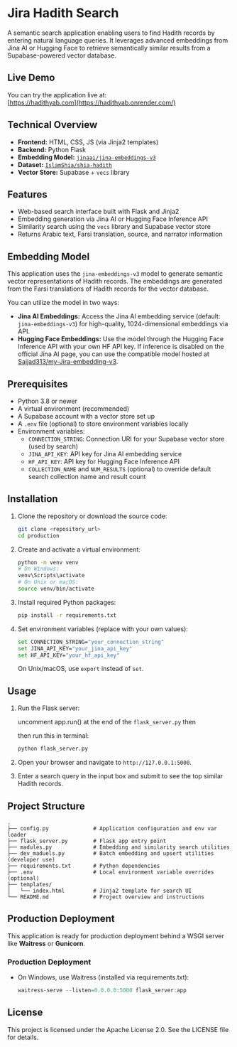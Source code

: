 # Jira Hadith Search

A semantic search application enabling users to find Hadith records by entering natural language queries. It leverages advanced embeddings from Jina AI or Hugging Face to retrieve semantically similar results from a Supabase-powered vector database.

## Live Demo

You can try the application live at:  
[https://hadithyab.com](https://hadithyab.onrender.com/)

## Technical Overview

- **Frontend:** HTML, CSS, JS (via Jinja2 templates)
- **Backend:** Python Flask
- **Embedding Model:** [`jinaai/jina-embeddings-v3`](https://huggingface.co/jinaai/jina-embeddings-v3)
- **Dataset:** [`IslamShia/shia-hadith`](https://github.com/IslamShia/shia-hadith)
- **Vector Store:** Supabase + `vecs` library

## Features

- Web-based search interface built with Flask and Jinja2
- Embedding generation via Jina AI or Hugging Face Inference API
- Similarity search using the `vecs` library and Supabase vector store
- Returns Arabic text, Farsi translation, source, and narrator information

## Embedding Model

This application uses the `jina-embeddings-v3` model to generate semantic vector representations of Hadith records. The embeddings are generated from the Farsi translations of Hadith records for the vector database.

You can utilize the model in two ways:

- **Jina AI Embeddings:** Access the Jina AI embedding service (default: `jina-embeddings-v3`) for high-quality, 1024-dimensional embeddings via API.
- **Hugging Face Embeddings:** Use the model through the Hugging Face Inference API with your own HF API key. If inference is disabled on the official Jina AI page, you can use the compatible model hosted at [Sajjad313/my-Jira-embedding-v3](https://huggingface.co/Sajjad313/my-Jira-embedding-v3).

## Prerequisites

- Python 3.8 or newer
- A virtual environment (recommended)
- A Supabase account with a vector store set up
- A `.env` file (optional) to store environment variables locally
- Environment variables:
  - `CONNECTION_STRING`: Connection URI for your Supabase vector store (used by search)
  - `JINA_API_KEY`: API key for Jina AI embedding service
  - `HF_API_KEY`: API key for Hugging Face Inference API
  - `COLLECTION_NAME` and `NUM_RESULTS` (optional) to override default search collection name and result count

## Installation

1. Clone the repository or download the source code:

   ```bash
   git clone <repository_url>
   cd production
   ```

2. Create and activate a virtual environment:

   ```bash
   python -m venv venv
   # On Windows:
   venv\Scripts\activate
   # On Unix or macOS:
   source venv/bin/activate
   ```

3. Install required Python packages:

   ```bash
   pip install -r requirements.txt
   ```

4. Set environment variables (replace with your own values):

   ```bash
   set CONNECTION_STRING="your_connection_string"
   set JINA_API_KEY="your_jina_api_key"
   set HF_API_KEY="your_hf_api_key"
   ```

   On Unix/macOS, use `export` instead of `set`.

## Usage

1. Run the Flask server:

   uncomment app.run() at the end of the `flask_server.py` then

   then run this in terminal:

   ```bash
   python flask_server.py
   ```

2. Open your browser and navigate to `http://127.0.0.1:5000`.
3. Enter a search query in the input box and submit to see the top similar Hadith records.

## Project Structure

```
.
├── config.py              # Application configuration and env var loader
├── flask_server.py        # Flask app entry point
├── madules.py             # Embedding and similarity search utilities
├── dev_maduels.py         # Batch embedding and upsert utilities (developer use)
├── requirements.txt       # Python dependencies
├── .env                   # Local environment variable overrides (optional)
├── templates/
│   └── index.html         # Jinja2 template for search UI
└── README.md              # Project overview and instructions
```

## Production Deployment

This application is ready for production deployment behind a WSGI server like **Waitress** or **Gunicorn**.

### Production Deployment

- On Windows, use Waitress (installed via requirements.txt):

  ```powershell
  waitress-serve --listen=0.0.0.0:5000 flask_server:app
  ```

## License

This project is licensed under the Apache License 2.0. See the LICENSE file for details.
